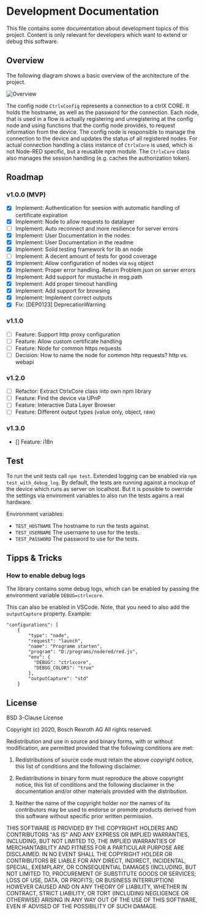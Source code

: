 
# Development Documentation

This file contains some documentation about development topics of this project.
Content is only relevant for developers which want to extend or debug this software.

## Overview

The following diagram shows a basic overview of the architecture of the project.

![Overview](https://www.plantuml.com/plantuml/svg/0/TLDDRwCm4BtpAqQSqW-gxXwh2ZLBM6qERIGIgNjrO49GOCpQGx9HbV--na1Yskm1sJEUUNxlcNdHB1GtLGcBFQfzWGTFxmggXH8LfBAg9I7naeybWgdwxdcrI7SYHqXPbN_Xm_C0qb9e3L6RYAH2a_am7q2mP5LG3YntI3PpTowQRALc4XNUGwDHTRlQu1oaocwwubBcSvfSWaN3GwHGP3F1eXH7L9DQyFRQmIkoo4pmtu84DwYGKjHkoK4LZ6FqUsXnslEJvvqkBf3CC52O1Qaa8tOTM5i2qR2i11UIhZX4coA7vsTuQtkJU6PyjgaM2yBmRDzTRz_Wr2Wvc3PA3lvroRMK9MIuRl9HKTzrQdaXDHKObxOowozDukdCRjwJ-IgskzTuDPrDLzF-_6USn6zHlBJXZsJnlem7E4UcO_6V1ZMF17zHwZgJuRv8UrqzjSekdwJozfeiav0qf_hogqYAIgbnqZsUuNb-FBzzhDyGBPBOD_nQUc5eANL2VZ7NUcd60fNjSrdwttou3GAxddzgU6hV1SA-z8i7_kF3mwqFGH2wVHRl2HJcXMPKPY38sJjupjKMeaExVfK19Cd5vWXcmhdH3eZX-Oc8AzHxGShCgFy3 "Overview")

The config node `CtrlxConfig` represents a connection to a ctrlX CORE. It holds the hostname, as well as the password for the connection.
Each node, that is used in a flow is actually registering and unregistering at the config node and using functions that the config node provides, to request information from the device. The config node is responsible to manage the connection to the device and updates the status of all registered nodes.
For actual connection handling a class instance of `CtrlxCore` is used, which is not Node-RED specific, but a reusable npm module. The `CtrlxCore` class also manages the session handling (e.g. caches the authorization token).

## Roadmap

### v1.0.0 (MVP)

- [x] Implement: Authentication for seesion with automatic handling of certificate expiration
- [x] Implement: Node to allow requests to datalayer
- [ ] Implement: Auto reconnect and more resilience for server errors
- [x] Implement: User Documentation in the nodes
- [x] Implement: User Documentation in the readme
- [x] Implement: Solid testing framework for lib an node
- [ ] Implement: A decent amount of tests for good coverage
- [x] Implement: Allow configuration of nodes via `msg` object
- [x] Implement: Proper error handling. Return Problem.json on server errors
- [x] Implement: Add support for mustache in msg.path
- [x] Implement: Add proper timeout handling
- [x] Implement: Add support for browsing
- [x] Implement: Implement correct outputs
- [x] Fix: [DEP0123] DeprecationWarning

### v1.1.0

- [ ] Feature: Support http proxy configuration
- [ ] Feature: Allow custom certificate handling
- [ ] Feature: Node for common https requests
- [ ] Decision: How to name the node for common http requests? http vs. webapi

### v1.2.0

- [ ] Refactor: Extract CtrlxCore class into own npm library
- [ ] Feature: Find the device via UPnP
- [ ] Feature: Interactive Data Layer Browser
- [ ] Feature: Different output types (value only, object, raw)

### v1.3.0

- [] Feature: i18n

## Test

To run the unit tests call `npm test`. Extended logging can be enabled via `npm test_with_debug_log`.
By default, the tests are running against a mockup of the device which runs as server on localhost.
But it is possible to override the settings via enviroment variables to also run the tests agains a real hardware.

Environment variables:

- `TEST_HOSTNAME` The hostname to run the tests against.
- `TEST_USERNAME` The username to use for the tests.
- `TEST_PASSWORD` The password to use for the tests.

## Tipps & Tricks

### How to enable debug logs

The library contains some debug logs, which can be enabled by passing the environment variable `DEBUG=ctrlxcore`.

This can also be enabled in VSCode. Note, that you need to also add the `outputCapture` property. Example:

    "configurations": [
        {
            "type": "node",
            "request": "launch",
            "name": "Programm starten",
            "program": "D:/programs/nodered/red.js",
            "env": {
              "DEBUG": "ctrlxcore",
              "DEBUG_COLORS": "true"
            },
            "outputCapture": "std"
        }

## License

BSD 3-Clause License

Copyright (c) 2020, Bosch Rexroth AG
All rights reserved.

Redistribution and use in source and binary forms, with or without
modification, are permitted provided that the following conditions are met:

1. Redistributions of source code must retain the above copyright notice, this
   list of conditions and the following disclaimer.

2. Redistributions in binary form must reproduce the above copyright notice,
   this list of conditions and the following disclaimer in the documentation
   and/or other materials provided with the distribution.

3. Neither the name of the copyright holder nor the names of its
   contributors may be used to endorse or promote products derived from
   this software without specific prior written permission.

THIS SOFTWARE IS PROVIDED BY THE COPYRIGHT HOLDERS AND CONTRIBUTORS "AS IS"
AND ANY EXPRESS OR IMPLIED WARRANTIES, INCLUDING, BUT NOT LIMITED TO, THE
IMPLIED WARRANTIES OF MERCHANTABILITY AND FITNESS FOR A PARTICULAR PURPOSE ARE
DISCLAIMED. IN NO EVENT SHALL THE COPYRIGHT HOLDER OR CONTRIBUTORS BE LIABLE
FOR ANY DIRECT, INDIRECT, INCIDENTAL, SPECIAL, EXEMPLARY, OR CONSEQUENTIAL
DAMAGES (INCLUDING, BUT NOT LIMITED TO, PROCUREMENT OF SUBSTITUTE GOODS OR
SERVICES; LOSS OF USE, DATA, OR PROFITS; OR BUSINESS INTERRUPTION) HOWEVER
CAUSED AND ON ANY THEORY OF LIABILITY, WHETHER IN CONTRACT, STRICT LIABILITY,
OR TORT (INCLUDING NEGLIGENCE OR OTHERWISE) ARISING IN ANY WAY OUT OF THE USE
OF THIS SOFTWARE, EVEN IF ADVISED OF THE POSSIBILITY OF SUCH DAMAGE.
